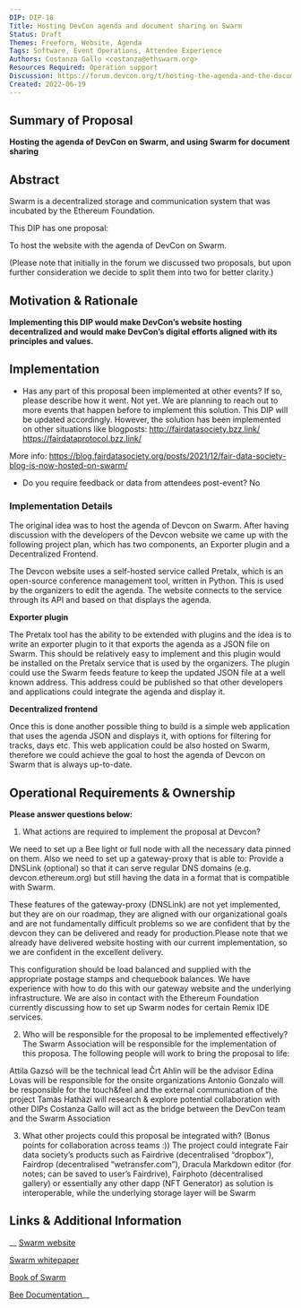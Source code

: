 ```yaml
---
DIP: DIP-18
Title: Hosting DevCon agenda and document sharing on Swarm
Status: Draft
Themes: Freeform, Website, Agenda
Tags: Software, Event Operations, Attendee Experience
Authors: Costanza Gallo <costanza@ethswarm.org>
Resources Required: Operation support
Discussion: https://forum.devcon.org/t/hosting-the-agenda-and-the-documents-on-swarm/342
Created: 2022-06-19
---
```


## Summary of Proposal

__Hosting the agenda of DevCon on Swarm, and using Swarm for document sharing__

## Abstract
Swarm is a decentralized storage and communication system that was incubated by the Ethereum Foundation.

This DIP has one proposal:

To host the website with the agenda of DevCon on Swarm.

(Please note that initially in the forum we discussed two proposals, but upon further consideration we decide to split them into two for better clarity.)

## Motivation & Rationale
__Implementing this DIP would make DevCon’s website hosting decentralized and would make DevCon’s digital efforts aligned with its principles and values.__

## Implementation
- Has any part of this proposal been implemented at other events? If so, please describe how it went.
Not yet. We are planning to reach out to more events that happen before to implement this solution. This DIP will be updated accordingly. 
However, the solution has been implemented on other situations like blogposts: 
http://fairdatasociety.bzz.link/
https://fairdataprotocol.bzz.link/

More info: https://blog.fairdatasociety.org/posts/2021/12/fair-data-society-blog-is-now-hosted-on-swarm/

- Do you require feedback or data from attendees post-event?
No

### Implementation Details

The original idea was to host the agenda of Devcon on Swarm. After having discussion with the developers of the Devcon website we came up with the following project plan, which has two components, an Exporter plugin and a Decentralized Frontend.

The Devcon website uses a self-hosted service called Pretalx, which is an open-source conference management tool, written in Python. This is used by the organizers to edit the agenda. The website connects to the service through its API and based on that displays the agenda.

__Exporter plugin__

The Pretalx tool has the ability to be extended with plugins and the idea is to write an exporter plugin to it that exports the agenda as a JSON file on Swarm. This should be relatively easy to implement and this plugin would be installed on the Pretalx service that is used by the organizers. The plugin could use the Swarm feeds feature to keep the updated JSON file at a well known address. This address could be published so that other developers and applications could integrate the agenda and display it.

__Decentralized frontend__

Once this is done another possible thing to build is a simple web application that uses the agenda JSON and displays it, with options for filtering for tracks, days etc. This web application could be also hosted on Swarm, therefore we could achieve the goal to host the agenda of Devcon on Swarm that is always up-to-date.


## Operational Requirements & Ownership
__Please answer questions below:__
1. What actions are required to implement the proposal at Devcon?

We need to set up a Bee light or full node with all the necessary data pinned on them. Also we need to set up a gateway-proxy that is able to:
Provide a DNSLink (optional) so that it can serve regular DNS domains (e.g. devcon.ethereum.org) but still having the data in a format that is compatible with Swarm.

These features of the gateway-proxy (DNSLink) are not yet implemented, but they are on our roadmap, they are aligned with our organizational goals and are not fundamentally difficult problems so we are confident that by the devcon they can be delivered and ready for production.Please note that we already have delivered website hosting with our current implementation, so we are confident in the excellent delivery. 

This configuration should be load balanced and supplied with the appropriate postage stamps and chequebook balances. We have experience with how to do this with our gateway website and the underlying infrastructure. We are also in contact with the Ethereum Foundation currently discussing how to set up Swarm nodes for certain Remix IDE services.

2. Who will be responsible for the proposal to be implemented effectively? 
The Swarm Association will be responsible for the implementation of this proposa. The following people will work to bring the proposal to life:

Attila Gazsó will be the technical lead 
Črt Ahlin will be the advisor
Edina Lovas will be responsible for the onsite organizations
Antonio Gonzalo will be responsible for the touch&feel and the external communication of the project
Tamàs Hathàzi will research & explore potential collaboration with other DIPs
Costanza Gallo will act as the bridge between the DevCon team and the Swarm Association

3. What other projects could this proposal be integrated with? (Bonus points for collaboration across teams :))
The project could integrate Fair data society’s products such as Fairdrive (decentralised “dropbox”), Fairdrop (decentralised “wetransfer.com”), Dracula Markdown editor (for notes; can be saved to user’s Fairdrive), Fairphoto (decentralised gallery) or essentially any other dapp (NFT Generator) as solution is interoperable, while the underlying storage layer will be Swarm

## Links & Additional Information
__
[Swarm website](https://www.ethswarm.org/)

[Swarm whitepaper](https://www.ethswarm.org/swarm-whitepaper.pdf)

[Book of Swarm ](https://www.ethswarm.org/The-Book-of-Swarm.pdf)

[Bee Documentation](https://docs.ethswarm.org/docs/)__
